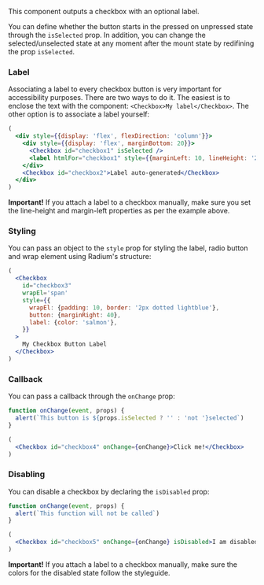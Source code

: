 This component outputs a checkbox with an optional label.

You can define whether the button starts in the pressed on unpressed state through the `isSelected` prop. In addition, you can change the selected/unselected state at any moment after the mount state by redifining the prop `isSelected`.

### Label
Associating a label to every checkbox button is very important for accessibility purposes. There are two ways to do it. The easiest is to enclose the text with the component: `<Checkbox>My label</Checkbox>`. The other option is to associate a label yourself:

```jsx static
(
  <div style={{display: 'flex', flexDirection: 'column'}}>
    <div style={{display: 'flex', marginBottom: 20}}>
      <Checkbox id="checkbox1" isSelected />
      <label htmlFor="checkbox1" style={{marginLeft: 10, lineHeight: '22px'}}>Label associated manually</label>
    </div>
    <Checkbox id="checkbox2">Label auto-generated</Checkbox>
  </div>
)
```
**Important!** If you attach a label to a checkbox manually, make sure you set the line-height and margin-left properties as per the example above.

### Styling
You can pass an object to the `style` prop for styling the label, radio button and wrap element using Radium's structure:
```jsx static
(
  <Checkbox
    id="checkbox3"
    wrapEl='span'
    style={{
      wrapEl: {padding: 10, border: '2px dotted lightblue'},
      button: {marginRight: 40},
      label: {color: 'salmon'},
    }}
  >
    My Checkbox Button Label
  </Checkbox>
)
```


### Callback
You can pass a callback through the `onChange` prop:

```jsx static
function onChange(event, props) {
  alert(`This button is ${props.isSelected ? '' : 'not '}selected`)
}

(
  <Checkbox id="checkbox4" onChange={onChange}>Click me!</Checkbox>
)
```

### Disabling
You can disable a checkbox by declaring the `isDisabled` prop:

```jsx static
function onChange(event, props) {
  alert(`This function will not be called`)
}

(
  <Checkbox id="checkbox5" onChange={onChange} isDisabled>I am disabled</Checkbox>
)
```
**Important!** If you attach a label to a checkbox manually, make sure the colors for the disabled state follow the styleguide.

